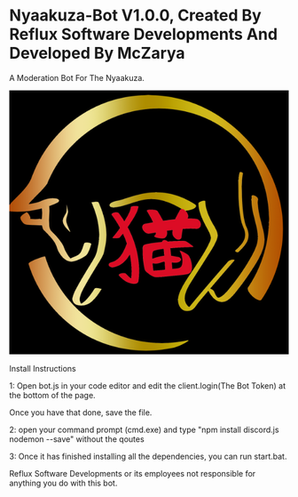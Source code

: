 # Nyaakuza-Bot V1.0.0, Created By Reflux Software Developments And Developed By McZarya

A Moderation Bot For The Nyaakuza.

![](nyaakuzalogoflipped.png)

Install Instructions

1: Open bot.js in your code editor and edit the client.login(The Bot Token) at the bottom of the page.

Once you have that done, save the file.

2: open your command prompt (cmd.exe) and type "npm install discord.js nodemon --save" without the qoutes 

3: Once it has finished installing all the dependencies, you can run start.bat.

Reflux Software Developments or its employees not responsible for anything you do with this bot.
